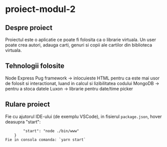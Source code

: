 # proiect-modul-2

## Despre proiect
Proiectul este o aplicatie ce poate fi folosita ca o librarie virtuala.
Un user poate crea autori, adauga carti, genuri si copii ale cartilor din  biblioteca virtuala.


## Tehnologii folosite
Node
Express
Pug framework -> inlocuieste HTML pentru ca este mai usor de folosit si interactionat, luand in calcul si lizibilitatea codului
MongoDB -> pentru a stoca datele
Luxon -> librarie pentru date/time picker

## Rulare proiect
Fie cu ajutorul IDE-ului (de exemplu VSCode), in fisierul `package.json`, hover deasupra "start":
```"scripts": {
        "start": "node ./bin/www"
    }
Fie in consola comanda: `yarn start`
